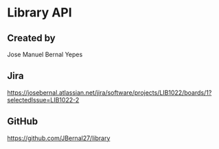 # Library API

## Created by
Jose Manuel Bernal Yepes

## Jira
https://josebernal.atlassian.net/jira/software/projects/LIB1022/boards/1?selectedIssue=LIB1022-2

## GitHub
https://github.com/JBernal27/library